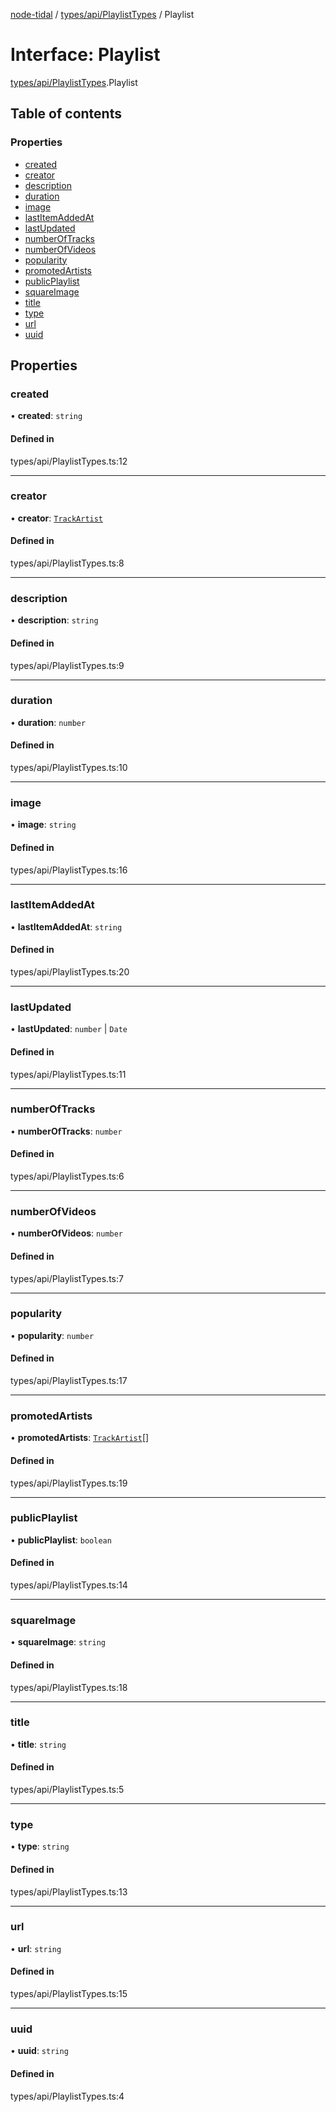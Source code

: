 [node-tidal](../README.md) / [types/api/PlaylistTypes](../modules/types_api_PlaylistTypes.md) / Playlist

# Interface: Playlist

[types/api/PlaylistTypes](../modules/types_api_PlaylistTypes.md).Playlist

## Table of contents

### Properties

- [created](types_api_PlaylistTypes.Playlist.md#created)
- [creator](types_api_PlaylistTypes.Playlist.md#creator)
- [description](types_api_PlaylistTypes.Playlist.md#description)
- [duration](types_api_PlaylistTypes.Playlist.md#duration)
- [image](types_api_PlaylistTypes.Playlist.md#image)
- [lastItemAddedAt](types_api_PlaylistTypes.Playlist.md#lastitemaddedat)
- [lastUpdated](types_api_PlaylistTypes.Playlist.md#lastupdated)
- [numberOfTracks](types_api_PlaylistTypes.Playlist.md#numberoftracks)
- [numberOfVideos](types_api_PlaylistTypes.Playlist.md#numberofvideos)
- [popularity](types_api_PlaylistTypes.Playlist.md#popularity)
- [promotedArtists](types_api_PlaylistTypes.Playlist.md#promotedartists)
- [publicPlaylist](types_api_PlaylistTypes.Playlist.md#publicplaylist)
- [squareImage](types_api_PlaylistTypes.Playlist.md#squareimage)
- [title](types_api_PlaylistTypes.Playlist.md#title)
- [type](types_api_PlaylistTypes.Playlist.md#type)
- [url](types_api_PlaylistTypes.Playlist.md#url)
- [uuid](types_api_PlaylistTypes.Playlist.md#uuid)

## Properties

### created

• **created**: `string`

#### Defined in

types/api/PlaylistTypes.ts:12

___

### creator

• **creator**: [`TrackArtist`](types_api_TrackTypes.TrackArtist.md)

#### Defined in

types/api/PlaylistTypes.ts:8

___

### description

• **description**: `string`

#### Defined in

types/api/PlaylistTypes.ts:9

___

### duration

• **duration**: `number`

#### Defined in

types/api/PlaylistTypes.ts:10

___

### image

• **image**: `string`

#### Defined in

types/api/PlaylistTypes.ts:16

___

### lastItemAddedAt

• **lastItemAddedAt**: `string`

#### Defined in

types/api/PlaylistTypes.ts:20

___

### lastUpdated

• **lastUpdated**: `number` \| `Date`

#### Defined in

types/api/PlaylistTypes.ts:11

___

### numberOfTracks

• **numberOfTracks**: `number`

#### Defined in

types/api/PlaylistTypes.ts:6

___

### numberOfVideos

• **numberOfVideos**: `number`

#### Defined in

types/api/PlaylistTypes.ts:7

___

### popularity

• **popularity**: `number`

#### Defined in

types/api/PlaylistTypes.ts:17

___

### promotedArtists

• **promotedArtists**: [`TrackArtist`](types_api_TrackTypes.TrackArtist.md)[]

#### Defined in

types/api/PlaylistTypes.ts:19

___

### publicPlaylist

• **publicPlaylist**: `boolean`

#### Defined in

types/api/PlaylistTypes.ts:14

___

### squareImage

• **squareImage**: `string`

#### Defined in

types/api/PlaylistTypes.ts:18

___

### title

• **title**: `string`

#### Defined in

types/api/PlaylistTypes.ts:5

___

### type

• **type**: `string`

#### Defined in

types/api/PlaylistTypes.ts:13

___

### url

• **url**: `string`

#### Defined in

types/api/PlaylistTypes.ts:15

___

### uuid

• **uuid**: `string`

#### Defined in

types/api/PlaylistTypes.ts:4
